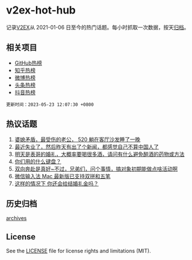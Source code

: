 # v2ex-hot-hub

 记录[V2EX](https://www.v2ex.com/)从 2021-01-06 日至今的热门话题。每小时抓取一次数据，按天[归档](archives)。
 
 ## 相关项目

- [GitHub热榜](https://github.com/snaildev/github-hot-hub)
- [知乎热榜](https://github.com/snaildev/zhihu-hot-hub)
- [微博热榜](https://github.com/snaildev/weibo-hot-hub)
- [头条热榜](https://github.com/snaildev/toutiao-hot-hub)
- [抖音热榜](https://github.com/snaildev/douyin-hot-hub)


 `更新时间：2023-05-23 12:07:30 +0800`

## 热议话题

1. [婆媳矛盾，最受伤的老公， 520 躺在客厅沙发睡了一晚](https://www.v2ex.com/t/941970)
1. [最近失业了，然后昨天有出了个新闻，都感觉自己不算中国人了](https://www.v2ex.com/t/942133)
1. [明天是表哥的婚礼，大概率要喝很多酒，请问有什么避免醉酒的药物或方法](https://www.v2ex.com/t/941920)
1. [你们用的什么键盘？](https://www.v2ex.com/t/941912)
1. [双向奔赴是真好~不过，兄弟们，问个事情，搞对象初期能做点啥活动啊](https://www.v2ex.com/t/942129)
1. [微信输入法 Mac 最新版已支持双拼和五笔](https://www.v2ex.com/t/941919)
1. [这样的情况下 你还会给结婚礼金吗？](https://www.v2ex.com/t/941915)

## 历史归档

[archives](archives)

## License

See the [LICENSE](LICENSE) file for license rights and limitations (MIT).
